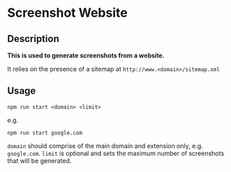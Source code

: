 # Screenshot Website

## Description

**This is used to generate screenshots from a website.**

It relies on the presence of a sitemap at `http://www.<domain>/sitemap.xml`

## Usage

``` shell
npm run start <domain> <limit>
```

e.g.

``` shell
npm run start google.com
```

`domain` should comprise of the main domain and extension only, e.g. `google.com`.
`limit` is optional and sets the maximum number of screenshots that will be generated.